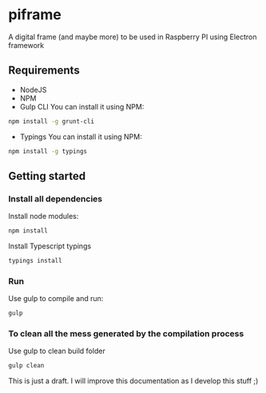 # piframe
A digital frame (and maybe more) to be used in Raspberry PI using Electron framework

## Requirements
* NodeJS
* NPM
* Gulp CLI
You can install it using NPM:
```bash
npm install -g grunt-cli
```
* Typings
You can install it using NPM:
```bash
npm install -g typings
```

## Getting started
### Install all dependencies
Install node modules:
```bash
npm install
```

Install Typescript typings
```bash
typings install
```

### Run
Use gulp to compile and run:
```bash
gulp
```

### To clean all the mess generated by the compilation process
Use gulp to clean build folder
```bash
gulp clean
```

This is just a draft.
I will improve this documentation as I develop this
stuff ;)
